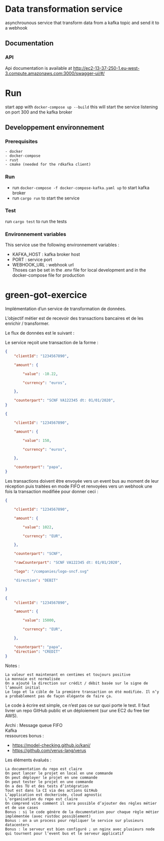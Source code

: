 # Data transformation service
asynchrounous service that transform data from a kafka topic and send it to a webhook

## Documentation
### API
Api documentation is available at http://ec2-13-37-250-1.eu-west-3.compute.amazonaws.com:3000/swagger-ui/#/

# Run
start app with `docker-compose up --build`
this will start the service listening on port 300 and the kafka broker

## Developpement environnement
### Prerequisites
    - docker
    - docker-compose
    - rust
    - cmake (needed for the rdkafka client)
### Run
- run `docker-compose -f docker-compose-kafka.yaml up` to start kafka broker
- run `cargo run` to start the service
### Test
run `cargo test` to run the tests

### Environnement variables
This service use the following environnement variables :
- KAFKA_HOST : kafka broker host
- PORT : service port 
- WEBHOOK_URL : webhook url  
Thoses can be set in the .env file for local development and in the docker-compose file for production

# green-got-exercice
Implémentation d’un service de transformation de données.


L’objectif métier est de recevoir des transactions bancaires et de les enrichir / transformer.


Le flux de données est le suivant :


Le service reçoit une transaction de la forme :
```json
{
    "clientId": "1234567890",

    "amount": {

        "value": -10.22,

        "currency": "euros",

    },

    "counterpart": "SCNF VA122345 dt: 01/01/2020",
}
```

```json
{

    "clientId": "1234567890",

    "amount": {

        "value": 150,

        "currency": "euros",

    },

    "counterpart": "papa",
}
```



Les  transactions doivent être envoyée vers un event bus au moment de leur réception puis traitées en mode FIFO et renvoyées vers un webhook une fois la transaction modifiée pour donner ceci :

```json
{

    "clientId": "1234567890",

    "amount": {

        "value": 1022,

        "currency": "EUR",

    },

    "counterpart": "SCNF",

    "rawCounterpart": "SCNF VA122345 dt: 01/01/2020",

    "logo": "/companies/logo-sncf.svg"

    "direction": "DEBIT"

}
```
```json
{
    "clientId": "1234567890",

    "amount": {

        "value": 15000,

        "currency": "EUR",

    },

    "counterpart": "papa",
    "direction": "CREDIT"
}
```

Notes :

    La valeur est maintenant en centimes et toujours positive
    La monnaie est normalisée
    On a ajouté la direction sur crédit / débit basée sur le signe de l’amount initial
    Le logo et la cible de la première transaction on été modifiée. Il n’y a probablement pas de façon élégante de faire ça.


Le code à écrire est simple, ce n’est pas ce sur quoi porte le test. Il faut livrer un repo GitHub public et un déploiement (sur une EC2 du free tier AWS).

Archi : Message queue FIFO  
Kafka  
ressources bonus :   
- https://model-checking.github.io/kani/
- https://github.com/verus-lang/verus
  
Les éléments évalués :


    La documentation du repo est claire
    On peut lancer le projet en local en une commande
    On peut déployer le projet en une commande
    On peut tester le projet en une commande
    On a des TU et des tests d’intégration
    Tout est dans la CI via des actions GitHub
    L’application est dockerisée, cloud agnostic
    L’organisation du repo est claire
    On comprend vite comment il sera possible d’ajouter des règles métier et de use cases
    Bonus : si le code génère de la documentation pour chaque règle métier implémentée (avec rustdoc possiblement)
    Bonus : on a un process pour répliquer le service sur plusieurs datacenters
    Bonus : le serveur est bien configuré ; un nginx avec plusieurs node qui tournent pour l’event bus et le serveur applicatif
